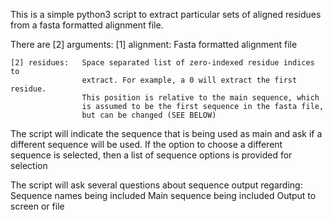 This is a simple python3 script to extract particular sets of aligned residues
from a fasta formatted alignment file.

There are [2] arguments:
    [1] alignment:  Fasta formatted alignment file

    [2] residues:   Space separated list of zero-indexed residue indices to
                    extract. For example, a 0 will extract the first residue.
                    This position is relative to the main sequence, which 
                    is assumed to be the first sequence in the fasta file, 
                    but can be changed (SEE BELOW)

The script will indicate the sequence that is being used as main and ask if
a different sequence will be used. If the option to choose a different 
sequence is selected, then a list of sequence options is provided for selection

The script will ask several questions about sequence output regarding:
    Sequence names being included
    Main sequence being included
    Output to screen or file
